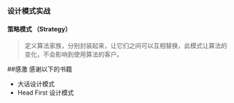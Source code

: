 ### 设计模式实战

#### 策略模式 （Strategy）

>  定义算法家族，分别封装起来，让它们之间可以互相替换，此模式让算法的变化，不会影响到使用算法的客户。

 
 
 
 
##感激
感谢以下的书籍
* 大话设计模式 
* Head First 设计模式 

